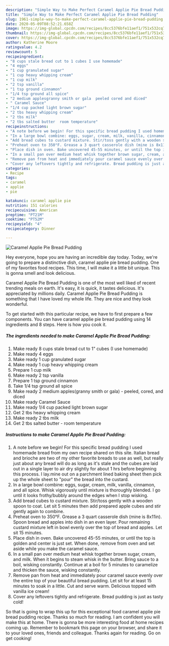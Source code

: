 ```yaml
---
description: "Simple Way to Make Perfect Caramel Applie Pie Bread Pudding"
title: "Simple Way to Make Perfect Caramel Applie Pie Bread Pudding"
slug: 1961-simple-way-to-make-perfect-caramel-applie-pie-bread-pudding
date: 2020-05-09T08:52:21.658Z
image: https://img-global.cpcdn.com/recipes/8cc5376bfe11aef1/751x532cq70/caramel-applie-pie-bread-pudding-recipe-main-photo.jpg
thumbnail: https://img-global.cpcdn.com/recipes/8cc5376bfe11aef1/751x532cq70/caramel-applie-pie-bread-pudding-recipe-main-photo.jpg
cover: https://img-global.cpcdn.com/recipes/8cc5376bfe11aef1/751x532cq70/caramel-applie-pie-bread-pudding-recipe-main-photo.jpg
author: Katherine Moore
ratingvalue: 4.2
reviewcount: 5
recipeingredient:
- "8 cups stale bread cut to 1 cubes I use homemade"
- "4 eggs"
- "1 cup granulated sugar"
- "1 cup heavy whipping cream"
- "1 cup milk"
- "2 tsp vanilla"
- "1 tsp ground cinnamon"
- "1/4 tsp ground all spice"
- "2 medium applesgranny smith or gala  peeled cored and diced"
- " Caramel Sauce"
- "1/4 cup packed light brown sugar"
- "2 tbs heavy whipping cream"
- "2 tbs milk"
- "2 tbs salted butter  room temperature"
recipeinstructions:
- "A note before we begin! For this specific bread pudding I used homemade bread from my own recipe shared on this site. Italian bread and brioche are two of my other favorite breads to use as well, but really just about any bread will do as long as it&#39;s stale and the cubes are laid out in a single layer to air dry slightly for about 1 hrs before beginning this process. I lay.mine out on a parchment lined baking sheet then pick up the whole sheet to &#34;pour&#34; the bread into the custard."
- "In a large bowl combine: eggs, sugar, cream, milk, vanilla, cinnamon, and all spice. Whisk vigorously until mixture is thoroughly blended. I go until it looks frothy/bubbly around the edges when I stop wisking."
- "Add bread cubes to custard mixture. Stir/toss gently with a wooden spoon to coat. Let sit 5 minutes then add prepared apple cubes and stir gently again to combine."
- "Preheat oven to 350°F. Grease a 3 quart casserole dish (mine is 8x11in). Spoon bread and apples into dish in an even layer. Pour remaining custard mixture left in bowl evenly over the top of bread and apples. Let sit 15 minutes."
- "Place dish in oven. Bake uncovered 45-55 minutes, or until the top is golden and center is just set. When done, remove from oven and set aside while you make the caramel sauce."
- "In a small pan over medium heat whisk together brown sugar, cream, and milk. When it begins to steam whisk in the butter. Bring sauce to a boil, wisking constantly. Continue at a boil for 5 minutes to caramelize and thicken the sauce, wisking constantly."
- "Remove pan from heat and immediately pour caramel sauce evenly over the entire top of your beautiful bread pudding. Let sit for at least 15 minutes to soak in a little. Cut and serve warm. Delicious topped with vanilla ice cream!"
- "Cover any leftovers tightly and refrigerate. Bread pudding is just as tasty cold!"
categories:
- Recipe
tags:
- caramel
- applie
- pie

katakunci: caramel applie pie 
nutrition: 151 calories
recipecuisine: American
preptime: "PT21M"
cooktime: "PT52M"
recipeyield: "4"
recipecategory: Dinner

---
```



![Caramel Applie Pie Bread Pudding](https://img-global.cpcdn.com/recipes/8cc5376bfe11aef1/751x532cq70/caramel-applie-pie-bread-pudding-recipe-main-photo.jpg)

Hey everyone, hope you are having an incredible day today. Today, we're going to prepare a distinctive dish, caramel applie pie bread pudding. One of my favorites food recipes. This time, I will make it a little bit unique. This is gonna smell and look delicious.

Caramel Applie Pie Bread Pudding is one of the most well liked of recent trending meals on earth. It's easy, it is quick, it tastes delicious. It's appreciated by millions daily. Caramel Applie Pie Bread Pudding is something that I have loved my whole life. They are nice and they look wonderful.




To get started with this particular recipe, we have to first prepare a few components. You can have caramel applie pie bread pudding using 14 ingredients and 8 steps. Here is how you cook it.

<!--inarticleads1-->

##### The ingredients needed to make Caramel Applie Pie Bread Pudding:

1. Make ready 8 cups stale bread cut to 1&#34; cubes (I use homemade)
1. Make ready 4 eggs
1. Make ready 1 cup granulated sugar
1. Make ready 1 cup heavy whipping cream
1. Prepare 1 cup milk
1. Make ready 2 tsp vanilla
1. Prepare 1 tsp ground cinnamon
1. Take 1/4 tsp ground all spice
1. Make ready 2 medium apples(granny smith or gala) - peeled, cored, and diced
1. Make ready  Caramel Sauce
1. Make ready 1/4 cup packed light brown sugar
1. Get 2 tbs heavy whipping cream
1. Make ready 2 tbs milk
1. Get 2 tbs salted butter - room temperature




<!--inarticleads2-->

##### Instructions to make Caramel Applie Pie Bread Pudding:

1. A note before we begin! For this specific bread pudding I used homemade bread from my own recipe shared on this site. Italian bread and brioche are two of my other favorite breads to use as well, but really just about any bread will do as long as it&#39;s stale and the cubes are laid out in a single layer to air dry slightly for about 1 hrs before beginning this process. I lay.mine out on a parchment lined baking sheet then pick up the whole sheet to &#34;pour&#34; the bread into the custard.
1. In a large bowl combine: eggs, sugar, cream, milk, vanilla, cinnamon, and all spice. Whisk vigorously until mixture is thoroughly blended. I go until it looks frothy/bubbly around the edges when I stop wisking.
1. Add bread cubes to custard mixture. Stir/toss gently with a wooden spoon to coat. Let sit 5 minutes then add prepared apple cubes and stir gently again to combine.
1. Preheat oven to 350°F. Grease a 3 quart casserole dish (mine is 8x11in). Spoon bread and apples into dish in an even layer. Pour remaining custard mixture left in bowl evenly over the top of bread and apples. Let sit 15 minutes.
1. Place dish in oven. Bake uncovered 45-55 minutes, or until the top is golden and center is just set. When done, remove from oven and set aside while you make the caramel sauce.
1. In a small pan over medium heat whisk together brown sugar, cream, and milk. When it begins to steam whisk in the butter. Bring sauce to a boil, wisking constantly. Continue at a boil for 5 minutes to caramelize and thicken the sauce, wisking constantly.
1. Remove pan from heat and immediately pour caramel sauce evenly over the entire top of your beautiful bread pudding. Let sit for at least 15 minutes to soak in a little. Cut and serve warm. Delicious topped with vanilla ice cream!
1. Cover any leftovers tightly and refrigerate. Bread pudding is just as tasty cold!




So that is going to wrap this up for this exceptional food caramel applie pie bread pudding recipe. Thanks so much for reading. I am confident you will make this at home. There is gonna be more interesting food at home recipes coming up. Remember to bookmark this page on your browser, and share it to your loved ones, friends and colleague. Thanks again for reading. Go on get cooking!
